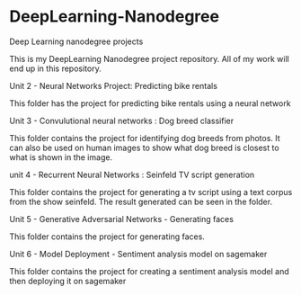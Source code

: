 # DeepLearning-Nanodegree
Deep Learning nanodegree projects


This is my DeepLearning Nanodegree project repository. All of my work will end up in this repository. 
 

Unit 2 - Neural Networks Project: Predicting bike rentals

This folder has the project for predicting bike rentals using a neural network 

Unit 3 - Convulutional neural networks : Dog breed classifier 

This folder contains the project for identifying dog breeds from photos. It can also be used on human images to show what dog breed is closest to what is shown in the image. 

unit 4 - Recurrent Neural Networks : Seinfeld TV script generation

This folder contains the project for generating a tv script using a text corpus from the show seinfeld. The result generated can be seen in the folder. 

Unit 5 - Generative Adversarial Networks - Generating faces

This folder contains the project for generating faces. 

Unit 6 - Model Deployment - Sentiment analysis model on sagemaker

This folder contains the project for creating a sentiment analysis model and then deploying it on sagemaker
